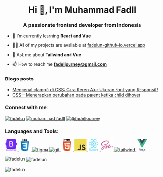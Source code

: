<h1 align="center">Hi 👋, I'm Muhammad Fadll</h1>
<h3 align="center">A passionate frontend developer from Indonesia</h3>

- 🌱 I’m currently learning **React and Vue**

- 👨‍💻 All of my projects are available at [fadelun-github-io.vercel.app](fadelun-github-io.vercel.app)

- 💬 Ask me about **Tailwind and Vue**

- 📫 How to reach me **fadeljourney@gmail.com**

### Blogs posts

<!-- BLOG-POST-LIST:START -->
- [Mengenal clamp&lpar;&rpar; di CSS: Cara Keren Atur Ukuran Font yang Responsif!](https://medium.com/@fadeljourney/mengenal-clamp-di-css-cara-keren-atur-ukuran-font-yang-responsif-cabeb6e7ad0f?source=rss-94cf1b9ccd6d------2)
- [CSS — Menerapkan perubahan pada parent ketika child dihover](https://medium.com/@fadeljourney/css-menerapkan-perubahan-pada-parent-ketika-child-dihover-3566d2a0604f?source=rss-94cf1b9ccd6d------2)
<!-- BLOG-POST-LIST:END -->

<h3 align="left">Connect with me:</h3>
<p align="left">
<a href="https://codepen.io/fadelun" target="blank"><img align="center" src="https://raw.githubusercontent.com/rahuldkjain/github-profile-readme-generator/master/src/images/icons/Social/codepen.svg" alt="fadelun" height="30" width="40" /></a>
<a href="https://linkedin.com/in/muhammad fadll" target="blank"><img align="center" src="https://raw.githubusercontent.com/rahuldkjain/github-profile-readme-generator/master/src/images/icons/Social/linked-in-alt.svg" alt="muhammad fadll" height="30" width="40" /></a>
<a href="https://medium.com/@fadeljourney" target="blank"><img align="center" src="https://raw.githubusercontent.com/rahuldkjain/github-profile-readme-generator/master/src/images/icons/Social/medium.svg" alt="@fadeljourney" height="30" width="40" /></a>
</p>

<h3 align="left">Languages and Tools:</h3>
<p align="left"> <a href="https://getbootstrap.com" target="_blank" rel="noreferrer"> <img src="https://raw.githubusercontent.com/devicons/devicon/master/icons/bootstrap/bootstrap-plain-wordmark.svg" alt="bootstrap" width="40" height="40"/> </a> <a href="https://www.w3schools.com/css/" target="_blank" rel="noreferrer"> <img src="https://raw.githubusercontent.com/devicons/devicon/master/icons/css3/css3-original-wordmark.svg" alt="css3" width="40" height="40"/> </a> <a href="https://www.figma.com/" target="_blank" rel="noreferrer"> <img src="https://www.vectorlogo.zone/logos/figma/figma-icon.svg" alt="figma" width="40" height="40"/> </a> <a href="https://git-scm.com/" target="_blank" rel="noreferrer"> <img src="https://www.vectorlogo.zone/logos/git-scm/git-scm-icon.svg" alt="git" width="40" height="40"/> </a> <a href="https://www.w3.org/html/" target="_blank" rel="noreferrer"> <img src="https://raw.githubusercontent.com/devicons/devicon/master/icons/html5/html5-original-wordmark.svg" alt="html5" width="40" height="40"/> </a> <a href="https://developer.mozilla.org/en-US/docs/Web/JavaScript" target="_blank" rel="noreferrer"> <img src="https://raw.githubusercontent.com/devicons/devicon/master/icons/javascript/javascript-original.svg" alt="javascript" width="40" height="40"/> </a> <a href="https://reactjs.org/" target="_blank" rel="noreferrer"> <img src="https://raw.githubusercontent.com/devicons/devicon/master/icons/react/react-original-wordmark.svg" alt="react" width="40" height="40"/> </a> <a href="https://sass-lang.com" target="_blank" rel="noreferrer"> <img src="https://raw.githubusercontent.com/devicons/devicon/master/icons/sass/sass-original.svg" alt="sass" width="40" height="40"/> </a> <a href="https://tailwindcss.com/" target="_blank" rel="noreferrer"> <img src="https://www.vectorlogo.zone/logos/tailwindcss/tailwindcss-icon.svg" alt="tailwind" width="40" height="40"/> </a> <a href="https://vuejs.org/" target="_blank" rel="noreferrer"> <img src="https://raw.githubusercontent.com/devicons/devicon/master/icons/vuejs/vuejs-original-wordmark.svg" alt="vuejs" width="40" height="40"/> </a> </p>

<p><img align="left" src="https://github-readme-stats.vercel.app/api/top-langs?username=fadelun&show_icons=true&locale=en&layout=compact" alt="fadelun" /></p>

<p>&nbsp;<img align="center" src="https://github-readme-stats.vercel.app/api?username=fadelun&show_icons=true&theme=radical&locale=en" alt="fadelun" /></p>

<p><img align="center" src="https://github-readme-streak-stats.herokuapp.com/?user=fadelun&" alt="fadelun" /></p>
